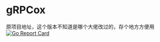 # gRPCox

原项目地址，这个版本不知道是哪个大佬改过的，存个地方方便用 [![Go Report Card](https://goreportcard.com/badge/github.com/gusaul/grpcox)](https://goreportcard.com/report/github.com/gusaul/grpcox)
